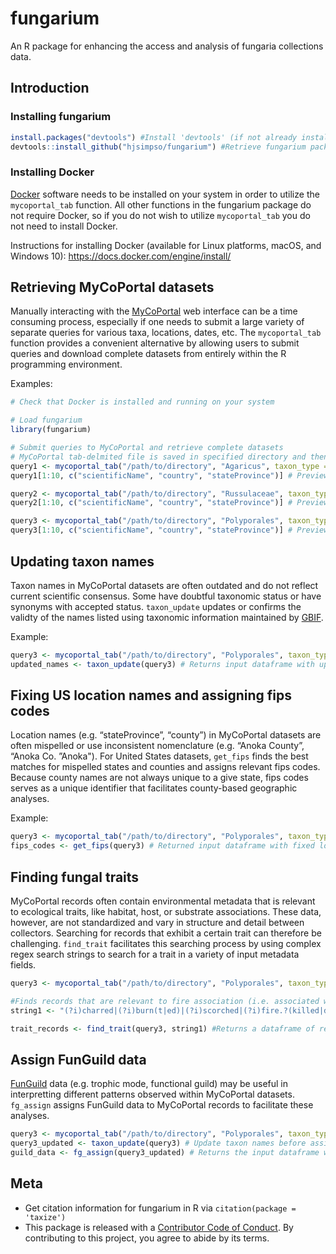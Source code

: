 
<!-- README.md is generated from README.Rmd. Please edit that file -->

# fungarium

<!-- badges: start -->

<!-- badges: end -->

An R package for enhancing the access and analysis of fungaria
collections data.

## Introduction

### Installing fungarium

``` r
install.packages("devtools") #Install 'devtools' (if not already installed)
devtools::install_github("hjsimpso/fungarium") #Retrieve fungarium package from github repository and install
```

### Installing Docker

[Docker](https://docs.docker.com/get-started/overview/) software needs
to be installed on your system in order to utilize the `mycoportal_tab`
function. All other functions in the fungarium package do not require
Docker, so if you do not wish to utilize `mycoportal_tab` you do not
need to install Docker.

Instructions for installing Docker (available for Linux platforms,
macOS, and Windows 10): <https://docs.docker.com/engine/install/>

## Retrieving MyCoPortal datasets

Manually interacting with the
[MyCoPortal](https://mycoportal.org/portal/index.php) web interface can
be a time consuming process, especially if one needs to submit a large
variety of separate queries for various taxa, locations, dates, etc. The
`mycoportal_tab` function provides a convenient alternative by allowing
users to submit queries and download complete datasets from entirely
within the R programming environment.

Examples:

``` r
# Check that Docker is installed and running on your system

# Load fungarium
library(fungarium) 

# Submit queries to MyCoPortal and retrieve complete datasets
# MyCoPortal tab-delmited file is saved in specified directory and then imported into R as a data.frame
query1 <- mycoportal_tab("/path/to/directory", "Agaricus", taxon_type = "1", country = "United States", state="Minnesota") 
query1[1:10, c("scientificName", "country", "stateProvince")] # Preview dataset

query2 <- mycoportal_tab("/path/to/directory", "Russulaceae", taxon_type = "2", country = "United States", state="Minnesota") 
query2[1:10, c("scientificName", "country", "stateProvince")] # Preview dataset

query3 <- mycoportal_tab("/path/to/directory", "Polyporales", taxon_type = "4", country = "United States", state="Minnesota") 
query3[1:10, c("scientificName", "country", "stateProvince")] # Preview dataset
```

## Updating taxon names

Taxon names in MyCoPortal datasets are often outdated and do not reflect
current scientific consensus. Some have doubtful taxonomic status or
have synonyms with accepted status. `taxon_update` updates or confirms
the validty of the names listed using taxonomic information maintained
by
[GBIF](https://www.gbif.org/dataset/d7dddbf4-2cf0-4f39-9b2a-bb099caae36c).

Example:

``` r
query3 <- mycoportal_tab("/path/to/directory", "Polyporales", taxon_type = "4", country = "United States", state="Minnesota") 
updated_names <- taxon_update(query3) # Returns input dataframe with updated names appended
```

## Fixing US location names and assigning fips codes

Location names (e.g. “stateProvince”, “county”) in MyCoPortal datasets
are often mispelled or use inconsistent nomenclature (e.g. “Anoka
County”, “Anoka Co. ”Anoka"). For United States datasets, `get_fips`
finds the best matches for mispelled states and counties and assigns
relevant fips codes. Because county names are not always unique to a
give state, fips codes serves as a unique identifier that facilitates
county-based geographic analyses.

Example:

``` r
query3 <- mycoportal_tab("/path/to/directory", "Polyporales", taxon_type = "4", country = "United States", state="Minnesota")
fips_codes <- get_fips(query3) # Returned input dataframe with fixed location names and fips codes appended
```

## Finding fungal traits

MyCoPortal records often contain environmental metadata that is relevant
to ecological traits, like habitat, host, or substrate associations.
These data, however, are not standardized and vary in structure and
detail between collectors. Searching for records that exhibit a certain
trait can therefore be challenging. `find_trait` facilitates this
searching process by using complex regex search strings to search for a
trait in a variety of input metadata fields.

``` r
query3 <- mycoportal_tab("/path/to/directory", "Polyporales", taxon_type = "4", country = "United States", state="Minnesota")

#Finds records that are relevant to fire association (i.e. associated with fire-affected habitats, hosts, or substrates)
string1 <- "(?i)charred|(?i)burn(t|ed)|(?i)scorched|(?i)fire.?(killed|damaged|scarred)|(?i)killed.by.fire"

trait_records <- find_trait(query3, string1) #Returns a dataframe of records exhibiting the trait of interest
```

## Assign FunGuild data

[FunGuild](http://www.funguild.org/) data (e.g. trophic mode, functional
guild) may be useful in interpretting different patterns observed within
MyCoPortal datasets. `fg_assign` assigns FunGuild data to MyCoPortal
records to facilitate these analyses.

``` r
query3 <- mycoportal_tab("/path/to/directory", "Polyporales", taxon_type = "4", country = "United States", state="Minnesota")
query3_updated <- taxon_update(query3) # Update taxon names before assigning FunGuild data
guild_data <- fg_assign(query3_updated) # Returns the input dataframe with FunGuild data appended
```

## Meta

  - Get citation information for fungarium in R via `citation(package =
    'taxize')`
  - This package is released with a [Contributor Code of
    Conduct](https://github.com/hjsimpso/fungarium/blob/main/CODE_OF_CONDUCT.md).
    By contributing to this project, you agree to abide by its terms.
